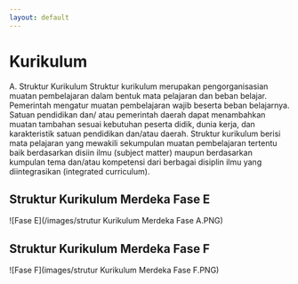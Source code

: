 ```yaml
---
layout: default
---
```


# Kurikulum
A. Struktur Kurikulum 
Struktur kurikulum merupakan pengorganisasian muatan pembelajaran dalam bentuk mata pelajaran dan beban belajar. Pemerintah mengatur muatan pembelajaran wajib beserta 
beban belajarnya. Satuan pendidikan dan/ atau pemerintah daerah dapat menambahkan muatan tambahan sesuai kebutuhan peserta didik, dunia kerja,  dan karakteristik satuan pendidikan dan/atau daerah. 
Struktur kurikulum berisi mata pelajaran yang mewakili sekumpulan muatan pembelajaran tertentu baik berdasarkan disiin ilmu (subject matter) maupun berdasarkan kumpulan tema dan/atau kompetensi dari berbagai disiplin ilmu yang diintegrasikan (integrated curriculum). 

## Struktur Kurikulum Merdeka Fase E
![Fase E](/images/strutur Kurikulum Merdeka Fase A.PNG)
## Struktur Kurikulum Merdeka Fase F
![Fase F](images/strutur Kurikulum Merdeka Fase F.PNG)












